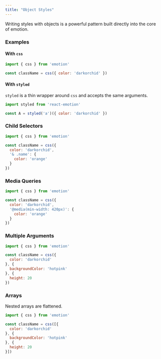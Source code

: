 ```yaml
---
title: "Object Styles"
---
```

Writing styles with objects is a powerful pattern built directly into the core of emotion.

### Examples

#### With `css`

```javascript
import { css } from 'emotion'

const className = css({ color: 'darkorchid' })
```


#### With `styled`

`styled` is a thin wrapper around `css` and accepts the same arguments.

```javascript
import styled from 'react-emotion'

const A = styled('a')({ color: 'darkorchid' })
```



### Child Selectors

```javascript
import { css } from 'emotion'

const className = css({
  color: 'darkorchid',
  '& .name': {
    color: 'orange'
  }
})
```

### Media Queries

```javascript
import { css } from 'emotion'

const className = css({
  color: 'darkorchid',
  '@media(min-width: 420px)': {
    color: 'orange'
  }
})
```

### Multiple Arguments

```javascript
import { css } from 'emotion'

const className = css({
  color: 'darkorchid'
}, {
  backgroundColor: 'hotpink'
}, {
  height: 20
})
```

### Arrays

Nested arrays are flattened.

```javascript
import { css } from 'emotion'

const className = css([{
  color: 'darkorchid'
}, {
  backgroundColor: 'hotpink'
}, {
  height: 20
}])
```
